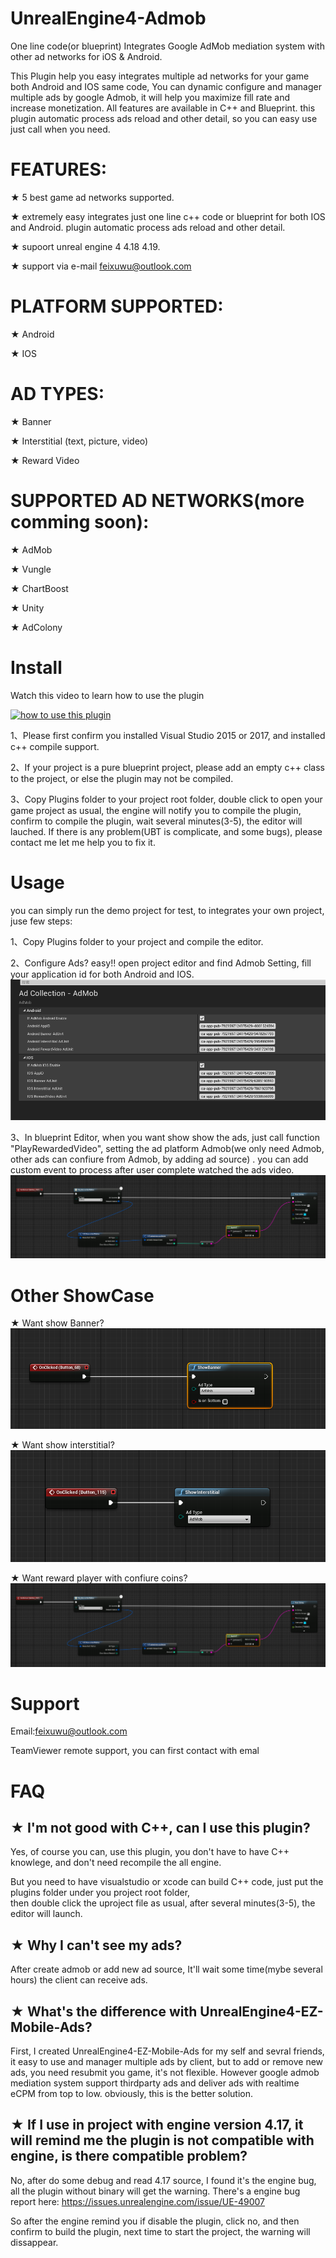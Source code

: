 # UnrealEngine4-Admob
One line code(or blueprint) Integrates Google AdMob mediation system with other ad networks for iOS &amp; Android.

This Plugin help you easy integrates multiple ad networks for your game both Android and IOS same code, 
You can dynamic configure and manager multiple ads by google Admob, it will  help you maximize fill rate and increase monetization.
All features are available in C++ and Blueprint. this plugin automatic process ads reload and other detail, so
 you can easy use just call when you need.

# FEATURES: 
★ 5 best game ad networks supported.

★  extremely easy  integrates just one line c++ code or blueprint for both IOS and Android. plugin automatic process ads reload
  and other detail.

★  supoort unreal engine 4 4.18 4.19.

★ support via e-mail feixuwu@outlook.com


# PLATFORM SUPPORTED:
★ Android

★ IOS

# AD TYPES:
★ Banner

★ Interstitial (text, picture, video)

★ Reward Video

# SUPPORTED AD NETWORKS(more comming soon): 
★ AdMob

★ Vungle

★ ChartBoost

★ Unity

★ AdColony

# Install

Watch this video to learn how to use the plugin

[![how to use this plugin](https://img.youtube.com/vi/DRtkq0ewTz4/0.jpg)](https://youtu.be/DRtkq0ewTz4)

1、Please first confirm you installed Visual Studio 2015 or 2017, and installed c++ compile support.

2、If your project is a pure blueprint project, please add an empty c++ class to the project, or else the plugin may not be compiled.

3、Copy Plugins folder to your project root folder, double click to open your game project as usual, the engine will 
 notify you to compile the plugin, confirm to compile the plugin, wait several minutes(3-5), the editor will lauched. If there is  any problem(UBT is complicate, and some bugs), please contact me let me help you to fix it.


# Usage
  you can simply run the demo project for test, to integrates your own project, juse few steps:
  
1、Copy Plugins folder to your project and compile the editor.

2、Configure Ads? easy!!
      open project editor and find Admob Setting,  fill your application id for both Android and IOS.
      ![ScreenShot](docs/admobconfig.PNG)
      
3、In blueprint Editor, when you want show show the ads, just call function "PlayRewardedVideo",  setting the ad platform Admob(we only need Admob, other ads can confiure from Admob,
	by adding ad source) . 
       you can add custom event to process after user complete watched the ads video.
	![ScreenShot](docs/call.PNG)

	  
# Other ShowCase
★ Want show Banner?
	![ScreenShot](docs/banner.PNG)

★ Want show interstitial?
	![ScreenShot](docs/interstitial.PNG)
	 
★ Want reward player with confiure coins?  
	![ScreenShot](docs/call.PNG)
	
	
	
# Support
  
  Email:feixuwu@outlook.com
  
  TeamViewer remote support, you can first contact with emal
  

# FAQ

## ★ I'm not good with C++, can I use this plugin?

  Yes, of course you can, use this plugin, you don't have to have C++ knowlege, and don't need recompile the all engine. 
  
  But you need to have visualstudio or xcode can build C++ code, just put the plugins folder under you project root folder,  
  then double click the uproject file as usual, after several minutes(3-5), the editor will launch.
  
  
## ★ Why I can't see my ads?
  After create admob or add new ad source, It'll wait some time(mybe several hours) the client can receive ads.
  
## ★ What's the difference with UnrealEngine4-EZ-Mobile-Ads?
  First, I created UnrealEngine4-EZ-Mobile-Ads for my self and sevral friends, it easy to use and manager multiple ads by client, but to add or remove new ads, you need resubmit you game, it's not flexible. However google admob mediation system support thirdparty ads and deliver ads with realtime eCPM from top to low. obviously, this is the better solution. 
  
  
## ★ If I use in project with engine version 4.17, it will remind me the plugin is not compatible with engine, is there compatible problem?

 No, after do some debug and read 4.17 source, I found it's the engine bug, all the plugin without binary will get the warning.
 There's a engine bug report here: https://issues.unrealengine.com/issue/UE-49007
 
 So after the engine remind you if disable the plugin, click no, and then confirm to build the plugin, next time to start the project,
 the warning will dissappear.
